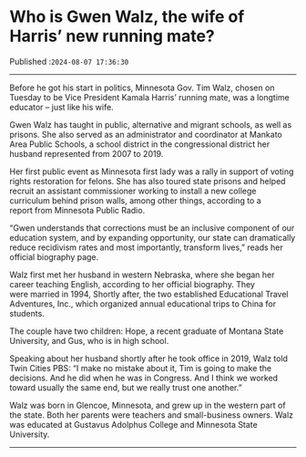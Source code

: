 # Who is Gwen Walz, the wife of Harris’ new running mate?

Published :`2024-08-07 17:36:30`

---

Before he got his start in politics, Minnesota Gov. Tim Walz, chosen on Tuesday to be Vice President Kamala Harris’ running mate, was a longtime educator – just like his wife.

Gwen Walz has taught in public, alternative and migrant schools, as well as prisons. She also served as an administrator and coordinator at Mankato Area Public Schools, a school district in the congressional district her husband represented from 2007 to 2019.

Her first public event as Minnesota first lady was a rally in support of voting rights restoration for felons. She has also toured state prisons and helped recruit an assistant commissioner working to install a new college curriculum behind prison walls, among other things, according to a report from Minnesota Public Radio.

“Gwen understands that corrections must be an inclusive component of our education system, and by expanding opportunity, our state can dramatically reduce recidivism rates and most importantly, transform lives,” reads her official biography page.

Walz first met her husband in western Nebraska, where she began her career teaching English, according to her official biography. They were married in 1994, Shortly after, the two established Educational Travel Adventures, Inc., which organized annual educational trips to China for students.

The couple have two children: Hope, a recent graduate of Montana State University, and Gus, who is in high school.

Speaking about her husband shortly after he took office in 2019, Walz told Twin Cities PBS: “I make no mistake about it, Tim is going to make the decisions. And he did when he was in Congress. And I think we worked toward usually the same end, but we really trust one another.”

Walz was born in Glencoe, Minnesota, and grew up in the western part of the state. Both her parents were teachers and small-business owners. Walz was educated at Gustavus Adolphus College and Minnesota State University.

---

